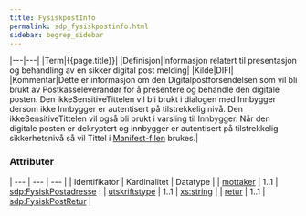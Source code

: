 ```yaml
---
title: FysiskpostInfo  
permalink: sdp_fysiskpostinfo.html
sidebar: begrep_sidebar
---
```


|---|---|
|Term|{{page.title}}|
|Definisjon|Informasjon relatert til presentasjon og behandling av en sikker digital post melding|
|Kilde|DIFI|
|Kommentar|Dette er informasjon om den Digitalpostforsendelsen som vil bli brukt av Postkasseleverandør for å presentere og behandle den digitale posten. Den ikkeSensitiveTittelen vil bli brukt i dialogen med Innbygger dersom ikke Innbygger er autentisert på tilstrekkelig nivå. Den ikkeSensitiveTittelen vil også bli brukt i varsling til Innbygger. Når den digitale posten er dekryptert og innbygger er autentisert på tilstrekkelig sikkerhetsnivå så vil Tittel i [Manifest-filen](../forretningslag/Dokumentpakke/Manifest.md) brukes.|

### Attributer

| --- | --- | --- |
| Identifikator                           | Kardinalitet | Datatype                                              |
| [mottaker](FysiskPostadresse.md)           | 1..1         | [sdp:FysiskPostadresse](FysiskPostadresse.md)            |
| [utskriftstype](utskriftstype.md)        | 1..1         | [xs:string](http://www.w3.org/TR/xmlschema-2/#string) |
| [retur](FysiskPostRetur.md)                | 1..1         | [sdp:FysiskPostRetur](FysiskPostRetur.md)                |

